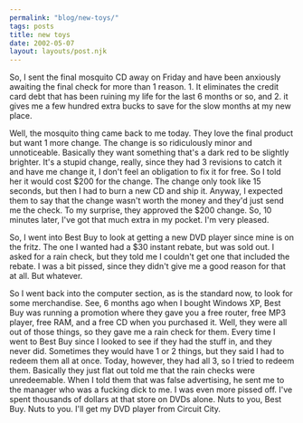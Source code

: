 ```yaml
---
permalink: "blog/new-toys/"
tags: posts
title: new toys
date: 2002-05-07
layout: layouts/post.njk
---
```


So, I sent the final mosquito CD away on Friday and have been anxiously awaiting the final check for more than 1 reason. 1. It eliminates the credit card debt that has been ruining my life for the last 6 months or so, and 2. it gives me a few hundred extra bucks to save for the slow months at my new place.

Well, the mosquito thing came back to me today. They love the final product but want 1 more change. The change is so ridiculously minor and unnoticeable. Basically they want something that's a dark red to be slightly brighter. It's a stupid change, really, since they had 3 revisions to catch it and have me change it, I don't feel an obligation to fix it for free. So I told her it would cost $200 for the change. The change only took like 15 seconds, but then I had to burn a new CD and ship it. Anyway, I expected them to say that the change wasn't worth the money and they'd just send me the check. To my surprise, they approved the $200 change. So, 10 minutes later, I've got that much extra in my pocket. I'm very pleased.

So, I went into Best Buy to look at getting a new DVD player since mine is on the fritz. The one I wanted had a $30 instant rebate, but was sold out. I asked for a rain check, but they told me I couldn't get one that included the rebate. I was a bit pissed, since they didn't give me a good reason for that at all. But whatever.

So I went back into the computer section, as is the standard now, to look for some merchandise. See, 6 months ago when I bought Windows XP, Best Buy was running a promotion where they gave you a free router, free MP3 player, free RAM, and a free CD when you purchased it. Well, they were all out of those things, so they gave me a rain check for them. Every time I went to Best Buy since I looked to see if they had the stuff in, and they never did. Sometimes they would have 1 or 2 things, but they said I had to redeem them all at once. Today, however, they had all 3, so I tried to redeem them. Basically they just flat out told me that the rain checks were unredeemable. When I told them that was false advertising, he sent me to the manager who was a fucking dick to me. I was even more pissed off. I've spent thousands of dollars at that store on DVDs alone. Nuts to you, Best Buy. Nuts to you. I'll get my DVD player from Circuit City.